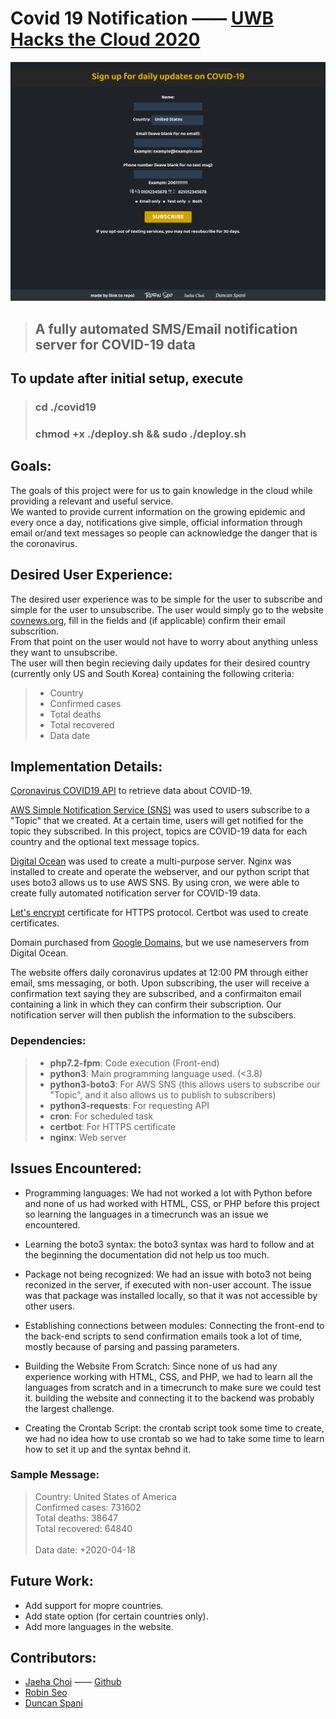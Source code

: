 # Covid 19 Notification —— [UWB Hacks the Cloud 2020](https://uwbhacks.com/)


![webpage](./image/webpage.png)


> ## A fully automated SMS/Email notification server for COVID-19 data


## To update after initial setup, execute

> ### cd ./covid19
> ### chmod +x ./deploy.sh && sudo ./deploy.sh


## Goals: 
The goals of this project were for us to gain knowledge in the cloud while providing a relevant and useful service.\
We wanted to provide current information on the growing epidemic and every once a day, notifications give simple, official information through email or/and text messages so people can acknowledge the danger that is the coronavirus.


## Desired User Experience:
The desired user experience was to be simple for the user to subscribe and simple for the user to unsubscribe.
The user would simply go to the website [covnews.org](https://covnews.org/), fill in the fields and (if applicable) confirm their email subscrition.\
From that point on the user would not have to worry about anything unless they want to unsubscribe.\
The user will then begin recieving daily updates for their desired country (currently only US and South Korea) containing the following criteria: 

>* Country
>* Confirmed cases
>* Total deaths
>* Total recovered
>* Data date

## Implementation Details:

[Coronavirus COVID19 API](https://documenter.getpostman.com/view/10808728/SzS8rjbc?version=latest#b07f97ba-24f4-4ebe-ad71-97fa35f3b683) to retrieve data about COVID-19.

[AWS Simple Notification Service (SNS)](https://aws.amazon.com/sns/?whats-new-cards.sort-by=item.additionalFields.postDateTime&whats-new-cards.sort-order=desc) was used to users subscribe to a "Topic" that we created. At a certain time, users will get notified for the topic they subscribed. In this project, topics are COVID-19 data for each country and the optional text message topics.


[Digital Ocean](https://cloud.digitalocean.com) was used to create a multi-purpose server. Nginx was installed to create and operate the webserver, and our python script that uses boto3 allows us to use AWS SNS. By using cron, we were able to create fully automated notification server for COVID-19 data. 

[Let's encrypt](https://letsencrypt.org/) certificate for HTTPS protocol. Certbot was used to create certificates.

Domain purchased from [Google Domains](https://domains.google.com/), but we use nameservers from Digital Ocean.

The website offers daily coronavirus updates at 12:00 PM through either email, sms messaging, or both. Upon subscribing, the user will receive a confirmation text saying they are subscribed, and a confirmaiton email containing a link in which they can confirm their subscription. Our notification server will then publish the information to the subscibers.

### Dependencies:
> - **php7.2-fpm**: Code execution (Front-end) 
> - **python3**: Main programming language used. (<3.8)
> - **python3-boto3**: For AWS SNS (this allows users to subscribe our "Topic", and it also allows us to publish to subscribers)
> - **python3-requests**: For requesting API
> - **cron**: For scheduled task
> - **certbot**: For HTTPS certificate
> - **nginx**: Web server

## Issues Encountered: 
- Programming languages: We had not worked a lot with Python before and none of us had worked with HTML, CSS, or PHP before this project so learning the languages in a timecrunch was an issue we encountered. 

- Learning the boto3 syntax: the boto3 syntax was hard to follow and at the beginning the documentation did not help us too much.

- Package not being recognized: We had an issue with boto3 not being reconized in the server, if executed with non-user account. The issue was that package was installed locally, so that it was not accessible by other users.

- Establishing connections between modules: Connecting the front-end to the back-end scripts to send confirmation emails took a lot of time, mostly because of parsing and passing parameters.

- Building the Website From Scratch: Since none of us had any experience working with HTML, CSS, and PHP, we had to learn all the languages from scratch and in a timecrunch to make sure we could test it. building the website and connecting it to the backend was probably the largest challenge.

- Creating the Crontab Script: the crontab script took some time to create, we had no idea how to use crontab so we had to take some time to learn how to set it up and the syntax behnd it.

### Sample Message:
> Country: United States of America\
> Confirmed cases: 731602\
> Total deaths: 38647\
> Total recovered: 64840\
> \
> Data date: +2020-04-18

## Future Work:
- Add support for mopre countries.
- Add state option (for certain countries only). 
- Add more languages in the website.

## Contributors:
- [Jaeha Choi](https://git.jaeha.dev/Jaeha.Choi) —— [Github](https://github.com/jaeha-choi)
- [Robin Seo](https://github.com/seo-chang)
- [Duncan Spani](https://github.com/dspani)
